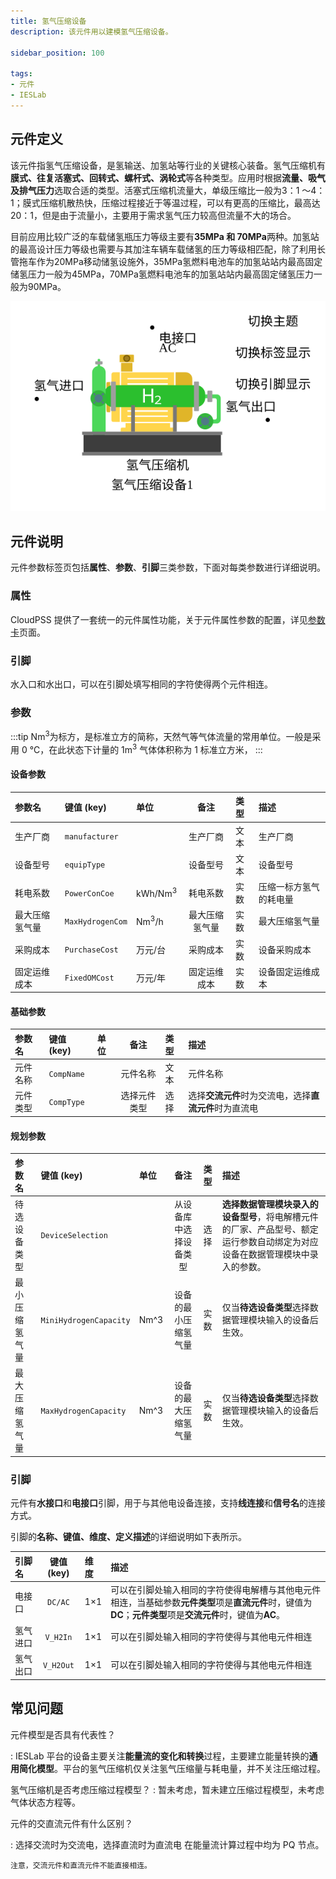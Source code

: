 ```yaml
---
title: 氢气压缩设备
description: 该元件用以建模氢气压缩设备。

sidebar_position: 100

tags: 
- 元件
- IESLab
---
```


## 元件定义


该元件指氢气压缩设备，是氢输送、加氢站等行业的关键核心装备。氢气压缩机有**膜式、往复活塞式、回转式、螺杆式、涡轮式**等各种类型。应用时根据**流量、吸气及排气压力**选取合适的类型。活塞式压缩机流量大，单级压缩比一般为3：1 ～4：1；膜式压缩机散热快，压缩过程接近于等温过程，可以有更高的压缩比，最高达20：1，但是由于流量小，主要用于需求氢气压力较高但流量不大的场合。

目前应用比较广泛的车载储氢瓶压力等级主要有**35MPa 和 70MPa**两种。加氢站的最高设计压力等级也需要与其加注车辆车载储氢的压力等级相匹配，除了利用长管拖车作为20MPa移动储氢设施外，35MPa氢燃料电池车的加氢站站内最高固定储氢压力一般为45MPa，70MPa氢燃料电池车的加氢站站内最高固定储氢压力一般为90MPa。


![氢气压缩机](./compress.svg )

## 元件说明

元件参数标签页包括**属性**、**参数**、**引脚**三类参数，下面对每类参数进行详细说明。

### 属性

CloudPSS 提供了一套统一的元件属性功能，关于元件属性参数的配置，详见[参数卡](docs/documents/software/10-xstudio/20-simstudio/40-workbench/20-function-zone/30-design-tab/30-param-panel/index.md)页面。


### 引脚
水入口和水出口，可以在引脚处填写相同的字符使得两个元件相连。

### 参数

:::tip
$\mathrm{Nm^3}$为标方，是标准立方的简称，天然气等气体流量的常用单位。一般是采用 0 ℃，在此状态下计量的 1m<sup>3</sup> 气体体积称为 1 标准立方米，
:::

#### 设备参数

| 参数名 | 键值 (key) | 单位 | 备注 | 类型 | 描述 |
| :--- | :--- | :--- | :--: | :--- | :--- |
| 生产厂商 | `manufacturer` |  | 生产厂商 | 文本 | 生产厂商 |
| 设备型号 | `equipType` |  | 设备型号 | 文本 | 设备型号 |
| 耗电系数 | `PowerConCoe` | $\mathrm{kWh/Nm^3}$ | 耗电系数 | 实数 | 压缩一标方氢气的耗电量 |
| 最大压缩氢气量 | `MaxHydrogenCom` | $\mathrm{Nm^3/h}$ | 最大压缩氢气量 | 实数 | 最大压缩氢气量 |
| 采购成本 | `PurchaseCost` | 万元/台 | 采购成本 | 实数 | 设备采购成本 |
| 固定运维成本 | `FixedOMCost` | 万元/年 | 固定运维成本 | 实数 | 设备固定运维成本 |


#### 基础参数

| 参数名 | 键值 (key) | 单位 | 备注 | 类型 | 描述 |
| :--- | :--- | :--- | :--: | :--- | :--- |
| 元件名称 | `CompName` |  | 元件名称 | 文本 | 元件名称 |
| 元件类型 | `CompType` |  | 选择元件类型 | 选择 | 选择**交流元件**时为交流电，选择**直流元件**时为直流电|

#### 规划参数

| 参数名 | 键值 (key)  | 单位 | 备注 | 类型 | 描述 |
| :--- | :--- | :--- | :--: | :--- | :--- |
| 待选设备类型 | `DeviceSelection` |  | 从设备库中选择设备类型 | 选择 | **选择数据管理模块录入的设备型号**，将电解槽元件的厂家、产品型号、额定运行参数自动绑定为对应设备在数据管理模块中录入的参数。|
| 最小压缩氢气量 | `MiniHydrogenCapacity` | Nm^3 | 设备的最小压缩氢气量 | 实数 | 仅当**待选设备类型**选择数据管理模块输入的设备后生效。|
| 最大压缩氢气量 | `MaxHydrogenCapacity` | Nm^3 | 设备的最大压缩氢气量 | 实数 | 仅当**待选设备类型**选择数据管理模块输入的设备后生效。|



### 引脚

元件有**水接口**和**电接口**引脚，用于与其他电设备连接，支持**线连接**和**信号名**的连接方式。

引脚的**名称、键值、维度、定义描述**的详细说明如下表所示。

| 引脚名 | 键值 (key)  | 维度 | 描述 |
| :--- | :--: | :--- | :--- |
| 电接口 | `DC/AC` | 1×1 | 可以在引脚处输入相同的字符使得电解槽与其他电元件相连，当基础参数**元件类型**项是**直流元件**时，键值为**DC**；**元件类型**项是**交流元件**时，键值为**AC**。|
| 氢气进口 | `V_H2In` | 1×1 | 可以在引脚处输入相同的字符使得与其他电元件相连 |
| 氢气出口 | `V_H2Out` | 1×1 | 可以在引脚处输入相同的字符使得与其他电元件相连 |

## 常见问题

元件模型是否具有代表性？

:   IESLab 平台的设备主要关注**能量流的变化和转换**过程，主要建立能量转换的**通用简化模型**。平台的氢气压缩机仅关注氢气压缩量与耗电量，并不关注压缩过程。

氢气压缩机是否考虑压缩过程模型？
:   暂未考虑，暂未建立压缩过程模型，未考虑气体状态方程等。


元件的交直流元件有什么区别？

:   选择交流时为交流电，选择直流时为直流电
    在能量流计算过程中均为 PQ 节点。

    注意，交流元件和直流元件不能直接相连。